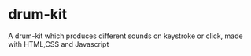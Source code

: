 # drum-kit
A drum-kit which produces different sounds on keystroke or click, made with HTML,CSS and Javascript
